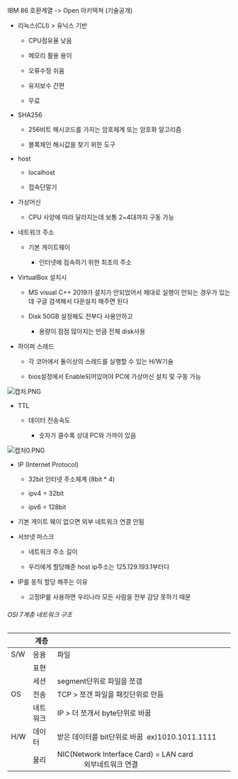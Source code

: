 IBM 86 호환계열 -> Open 아키텍쳐 (기술공개)

- 리눅스(CLI) > 유닉스 기반
  
  - CPU점유율 낮음
  
  - 메모리 활용 용이
  
  - 오류수정 쉬움
  
  - 유지보수 간편
  
  - 무료

- SHA256
  
  - 256비트 해시코드를 가지는 암호체계 또는 암호화 알고리즘
  
  - 블록체인 해시값을 찾기 위한 도구

- host
  
  - localhost
  
  - 접속단말기

- 가상머신
  
  - CPU 사양에 따라 달라지는데 보통 2~4대까지 구동 가능



- 네트워크 주소
  
  - 기본 게이트웨이
    
    - 인터넷에 접속하기 위한 최초의 주소



- VirtualBox 설치시
  
  - MS visual C++ 2019가 설치가 안되었어서 제대로 실행이 안되는 경우가 있는데 구글 검색해서 다운설치 해주면 된다
  
  - Disk 50GB 설정해도 전부다 사용안하고
    
    - 용량이 점점 많아지는 만큼 전체 disk사용

- 하이퍼 스레드
  
  - 각 코어에서 둘이상의 스레드를 실행할 수 있는 H/W기술
  
  - bios설정에서 Enable되어있어야 PC에 가상머신 설치 및 구동 가능

![캡처.PNG](C:\Users\김선호\Documents\필기\사진\캡처.PNG)

- TTL
  
  - 데이터 전송속도
    
    - 숫자가 클수록 상대 PC와 가까이 있음

![캡처0.PNG](C:\Users\김선호\Documents\필기\사진\캡처0.PNG)

- IP (Internet Protocol)
  
  - 32bit 인터넷 주소체계 (8bit * 4)
  
  - ipv4 = 32bit
  
  - ipv6 = 128bit

- 기본 게이트 웨이 없으면 외부 네트워크 연결 안됨

- 서브넷 마스크
  
  - 네트워크 주소 길이
  
  - 우리에게 할당해준 host ip주소는 125.129.193.1부터다

- IP를 동적 할당 해주는 이유
  
  - 고정IP를 사용하면 우리나라 모든 사람을 전부 감당 못하기 때문



###### OSI 7계층 네트워크 구조

|     | 계층   |                                                                                 |
| --- | ---- | ------------------------------------------------------------------------------- |
| S/W | 응용   | 파일                                                                              |
|     | 표현   |                                                                                 |
|     | 세션   | segment단위로 파일을 쪼갬                                                               |
| OS  | 전송   | TCP > 쪼갠 파일을 패킷단위로 만듬                                                           |
|     | 네트워크 | IP > 더 쪼개서 byte단위로 바꿈                                                           |
| H/W | 데이터  | 받은 데이터를 bit단위로 바꿈  ex)1010.1011.1111                                            |
|     | 물리   | NIC(Network Interface Card) = LAN card                                외부네트워크 연결 |




